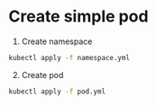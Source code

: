 # Create simple pod

1. Create namespace

```sh
kubectl apply -f namespace.yml
```

2. Create pod

```sh
kubectl apply -f pod.yml
```

